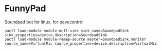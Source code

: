 # FunnyPad

Soundpad but for linux, for pavucontrol

```shell
pactl load-module module-null-sink sink_name=SoundpadSink sink_properties=device.description=SoundpadSink
pactl load-module module-remap-source master=SoundpadSink.monitor source_name=VirtualMic source_properties=device.description=VirtualMic
```